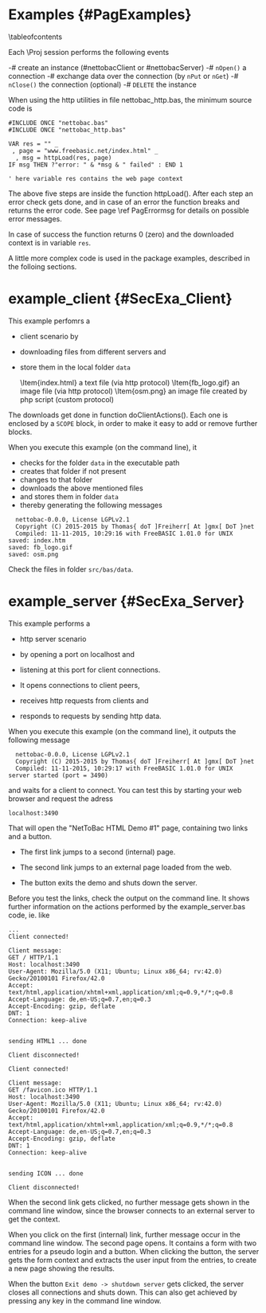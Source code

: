 Examples  {#PagExamples}
========
\tableofcontents

Each \Proj session performs the following events

-# create an instance (#nettobacClient or #nettobacServer)
-# `nOpen()` a connection
-# exchange data over the connection (by `nPut` or `nGet`)
-# `nClose()` the connection (optional)
-# `DELETE` the instance

When using the http utilities in file nettobac_http.bas, the minimum
source code is

~~~{.bas}
#INCLUDE ONCE "nettobac.bas"
#INCLUDE ONCE "nettobac_http.bas"

VAR res = "" _
 , page = "www.freebasic.net/index.html" _
  , msg = httpLoad(res, page)
IF msg THEN ?"error: " & *msg & " failed" : END 1

' here variable res contains the web page context
~~~

The above five steps are inside the function httpLoad(). After each
step an error check gets done, and in case of an error the function
breaks and returns the error code. See page \ref PagErrormsg for
details on possible error messages.

In case of success the function returns 0 (zero) and the downloaded
context is in variable `res`.

A little more complex code is used in the package examples, described
in the folloing sections.


# example_client  {#SecExa_Client}

This example perfomrs a

- client scenario by

- downloading files from different servers and

- store them in the local folder `data`

  \Item{index.html} a text file (via http protocol)
  \Item{fb_logo.gif} an image file (via http protocol)
  \Item{osm.png} an image file created by php script (custom protocol)

The downloads get done in function doClientActions(). Each one is
enclosed by a `SCOPE` block, in order to make it easy to add or remove
further blocks.

When you execute this example (on the command line), it

- checks for the folder `data` in the executable path
- creates that folder if not present
- changes to that folder
- downloads the above mentioned files
- and stores them in folder `data`
- thereby generating the following messages

~~~{.sh}
  nettobac-0.0.0, License LGPLv2.1
  Copyright (C) 2015-2015 by Thomas{ doT ]Freiherr[ At ]gmx[ DoT }net
  Compiled: 11-11-2015, 10:29:16 with FreeBASIC 1.01.0 for UNIX
saved: index.htm
saved: fb_logo.gif
saved: osm.png
~~~

Check the files in folder `src/bas/data`.


# example_server  {#SecExa_Server}

This example performs a

- http server scenario

- by opening a port on localhost and

- listening at this port for client connections.

- It opens connections to client peers,

- receives http requests from clients and

- responds to requests by sending http data.

When you execute this example (on the command line), it outputs the
following message

~~~{.sh}
  nettobac-0.0.0, License LGPLv2.1
  Copyright (C) 2015-2015 by Thomas{ doT ]Freiherr[ At ]gmx[ DoT }net
  Compiled: 11-11-2015, 10:29:17 with FreeBASIC 1.01.0 for UNIX
server started (port = 3490)
~~~

and waits for a client to connect. You can test this by starting your
web browser and request the adress

~~~
localhost:3490
~~~

That will open the "NetToBac HTML Demo #1" page, containing two links
and a button.

- The first link jumps to a second (internal) page.

- The second link jumps to an external page loaded from the web.

- The button exits the demo and shuts down the server.

Before you test the links, check the output on the command line. It
shows further information on the actions performed by the
example_server.bas code, ie. like

~~~{.unparsed}
...
Client connected!

Client message:
GET / HTTP/1.1
Host: localhost:3490
User-Agent: Mozilla/5.0 (X11; Ubuntu; Linux x86_64; rv:42.0) Gecko/20100101 Firefox/42.0
Accept: text/html,application/xhtml+xml,application/xml;q=0.9,*/*;q=0.8
Accept-Language: de,en-US;q=0.7,en;q=0.3
Accept-Encoding: gzip, deflate
DNT: 1
Connection: keep-alive


sending HTML1 ... done

Client disconnected!

Client connected!

Client message:
GET /favicon.ico HTTP/1.1
Host: localhost:3490
User-Agent: Mozilla/5.0 (X11; Ubuntu; Linux x86_64; rv:42.0) Gecko/20100101 Firefox/42.0
Accept: text/html,application/xhtml+xml,application/xml;q=0.9,*/*;q=0.8
Accept-Language: de,en-US;q=0.7,en;q=0.3
Accept-Encoding: gzip, deflate
DNT: 1
Connection: keep-alive


sending ICON ... done

Client disconnected!
~~~

When the second link gets clicked, no further message gets shown in the
command line window, since the browser connects to an external server
to get the context.

When you click on the first (internal) link, further message occur in
the command line window. The second page opens. It contains a form with
two entries for a pseudo login and a button. When clicking the button,
the server gets the form context and extracts the user input from the
entries, to create a new page showing the results.

When the button `Exit demo -> shutdown server` gets clicked, the server
closes all connections and shuts down. This can also get achieved by
pressing any key in the command line window.
